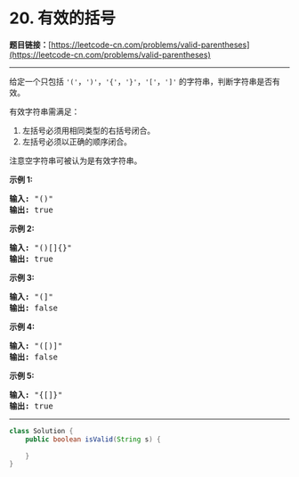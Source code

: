 # 20. 有效的括号

**题目链接：**[https://leetcode-cn.com/problems/valid-parentheses](https://leetcode-cn.com/problems/valid-parentheses)

---

<div class="content__1Y2H">
 <div class="notranslate">
  <p>给定一个只包括 <code>'('</code>，<code>')'</code>，<code>'{'</code>，<code>'}'</code>，<code>'['</code>，<code>']'</code>&nbsp;的字符串，判断字符串是否有效。</p> 
  <p>有效字符串需满足：</p> 
  <ol> 
   <li>左括号必须用相同类型的右括号闭合。</li> 
   <li>左括号必须以正确的顺序闭合。</li> 
  </ol> 
  <p>注意空字符串可被认为是有效字符串。</p> 
  <p><strong>示例 1:</strong></p> 
  <pre class="language-text"><strong>输入:</strong> "()"
<strong>输出:</strong> true
</pre> 
  <p><strong>示例&nbsp;2:</strong></p> 
  <pre class="language-text"><strong>输入:</strong> "()[]{}"
<strong>输出:</strong> true
</pre> 
  <p><strong>示例&nbsp;3:</strong></p> 
  <pre class="language-text"><strong>输入:</strong> "(]"
<strong>输出:</strong> false
</pre> 
  <p><strong>示例&nbsp;4:</strong></p> 
  <pre class="language-text"><strong>输入:</strong> "([)]"
<strong>输出:</strong> false
</pre> 
  <p><strong>示例&nbsp;5:</strong></p> 
  <pre class="language-text"><strong>输入:</strong> "{[]}"
<strong>输出:</strong> true</pre> 
 </div>
</div>

---

```java
class Solution {
    public boolean isValid(String s) {
        
    }
}
```